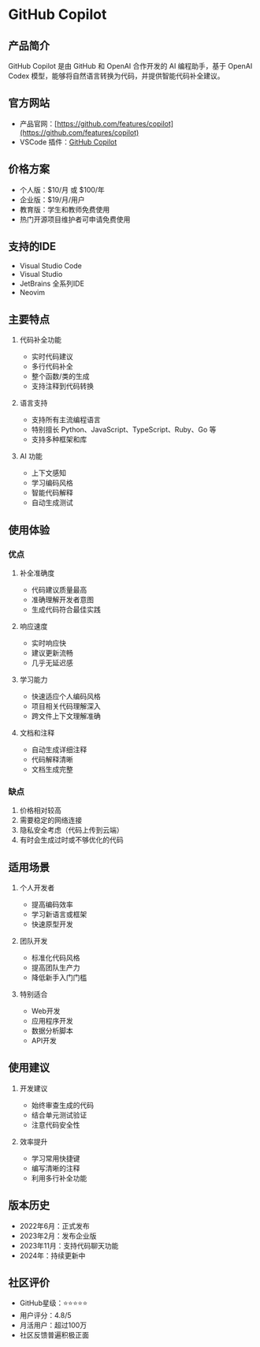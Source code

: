 # GitHub Copilot

## 产品简介
GitHub Copilot 是由 GitHub 和 OpenAI 合作开发的 AI 编程助手，基于 OpenAI Codex 模型，能够将自然语言转换为代码，并提供智能代码补全建议。

## 官方网站
- 产品官网：[https://github.com/features/copilot](https://github.com/features/copilot)
- VSCode 插件：[GitHub Copilot](https://marketplace.visualstudio.com/items?itemName=GitHub.copilot)

## 价格方案
- 个人版：$10/月 或 $100/年
- 企业版：$19/月/用户
- 教育版：学生和教师免费使用
- 热门开源项目维护者可申请免费使用

## 支持的IDE
- Visual Studio Code
- Visual Studio
- JetBrains 全系列IDE
- Neovim

## 主要特点
1. 代码补全功能
   - 实时代码建议
   - 多行代码补全
   - 整个函数/类的生成
   - 支持注释到代码转换

2. 语言支持
   - 支持所有主流编程语言
   - 特别擅长 Python、JavaScript、TypeScript、Ruby、Go 等
   - 支持多种框架和库

3. AI 功能
   - 上下文感知
   - 学习编码风格
   - 智能代码解释
   - 自动生成测试

## 使用体验

### 优点
1. 补全准确度
   - 代码建议质量最高
   - 准确理解开发者意图
   - 生成代码符合最佳实践

2. 响应速度
   - 实时响应快
   - 建议更新流畅
   - 几乎无延迟感

3. 学习能力
   - 快速适应个人编码风格
   - 项目相关代码理解深入
   - 跨文件上下文理解准确

4. 文档和注释
   - 自动生成详细注释
   - 代码解释清晰
   - 文档生成完整

### 缺点
1. 价格相对较高
2. 需要稳定的网络连接
3. 隐私安全考虑（代码上传到云端）
4. 有时会生成过时或不够优化的代码

## 适用场景
1. 个人开发者
   - 提高编码效率
   - 学习新语言或框架
   - 快速原型开发

2. 团队开发
   - 标准化代码风格
   - 提高团队生产力
   - 降低新手入门门槛

3. 特别适合
   - Web开发
   - 应用程序开发
   - 数据分析脚本
   - API开发

## 使用建议
1. 开发建议
   - 始终审查生成的代码
   - 结合单元测试验证
   - 注意代码安全性

2. 效率提升
   - 学习常用快捷键
   - 编写清晰的注释
   - 利用多行补全功能

## 版本历史
- 2022年6月：正式发布
- 2023年2月：发布企业版
- 2023年11月：支持代码聊天功能
- 2024年：持续更新中

## 社区评价
- GitHub星级：⭐️⭐️⭐️⭐️⭐️
- 用户评分：4.8/5
- 月活用户：超过100万
- 社区反馈普遍积极正面